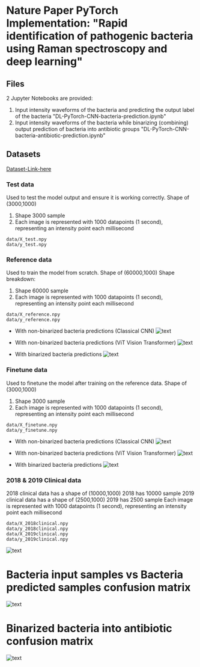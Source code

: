 # Nature Paper PyTorch Implementation: "Rapid identification of pathogenic bacteria using Raman spectroscopy and deep learning"

## Files
2 Jupyter Notebooks are provided:
1. Input intensity waveforms of the bacteria and predicting the output label of the bacteria "DL-PyTorch-CNN-bacteria-prediction.ipynb"
2. Input intensity waveforms of the bacteria while binarizing (combining) output prediction of bacteria into antibiotic groups "DL-PyTorch-CNN-bacteria-antibiotic-prediction.ipynb"

## Datasets
[Dataset-Link-here](https://www.dropbox.com/scl/fo/fb29ihfnvishuxlnpgvhg/AJToUtts-vjYdwZGeqK4k-Y?rlkey=r4p070nsuei6qj3pjp13nwf6l&dl=0)

### Test data
Used to test the model output and ensure it is working correctly. Shape of (3000,1000)
1. Shape 3000 sample
2. Each image is represented with 1000 datapoints (1 second), representing an intensity point each millisecond
```
data/X_test.npy
data/y_test.npy
```

### Reference data
Used to train the model from scratch. Shape of (60000,1000)
Shape breakdown:
1. Shape 60000 sample
2. Each image is represented with 1000 datapoints (1 second), representing an intensity point each millisecond
```
data/X_reference.npy
data/y_reference.npy
```
- With non-binarized bacteria predictions (Classical CNN)
  ![text](/results/bacteria-prediction-x-ref.png)
  
- With non-binarized bacteria predictions (ViT Vision Transformer)
  ![text](/results/bacteria-prediction-x-ref-ViT.png)

- With binarized bacteria predictions
  ![text](/results/binarized-antibiotic-prediction-x-ref.png)

### Finetune data
Used to finetune the model after training on the reference data. Shape of (3000,1000)
1. Shape 3000 sample
2. Each image is represented with 1000 datapoints (1 second), representing an intensity point each millisecond
```
data/X_finetune.npy
data/y_finetune.npy
```
- With non-binarized bacteria predictions (Classical CNN)
  ![text](/results/bacteria-prediction-x-finetune.png)
  
- With non-binarized bacteria predictions (ViT Vision Transformer)
  ![text](/results/bacteria-prediction-x-finetune-ViT.png)

- With binarized bacteria predictions
  ![text](/results/binarized-antibiotic-prediction-x-fine-tune.png)


### 2018 & 2019 Clinical data
2018 clinical data has a shape of (10000,1000)
2018 has 10000 sample
2019 clinical data has a shape of (2500,1000)
2019 has 2500 sample
Each image is represented with 1000 datapoints (1 second), representing an intensity point each millisecond
```
data/X_2018clinical.npy
data/y_2018clinical.npy
data/X_2019clinical.npy
data/y_2019clinical.npy
```
![text](/results/binarized-antibiotic-prediction-clinical.png)

# Bacteria input samples vs Bacteria predicted samples confusion matrix
![text](/results/bacteria-prediction-confusion-matrix.png)

# Binarized bacteria into antibiotic confusion matrix
![text](/results/binarized-antibiotic-confusion-matrix.png)

